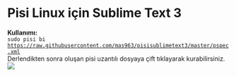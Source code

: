 # Pisi Linux için Sublime Text 3

<b>Kullanımı:</b> <br>
<code>sudo pisi bi https://raw.githubusercontent.com/mas963/pisisublimetext3/master/pspec.xml</code> <br>
Derlendikten sonra oluşan pisi uzantılı dosyaya çift tıklayarak kurabilirsiniz.
<img src="https://www.pisilinux.org/upload/Logo-Header.png">
